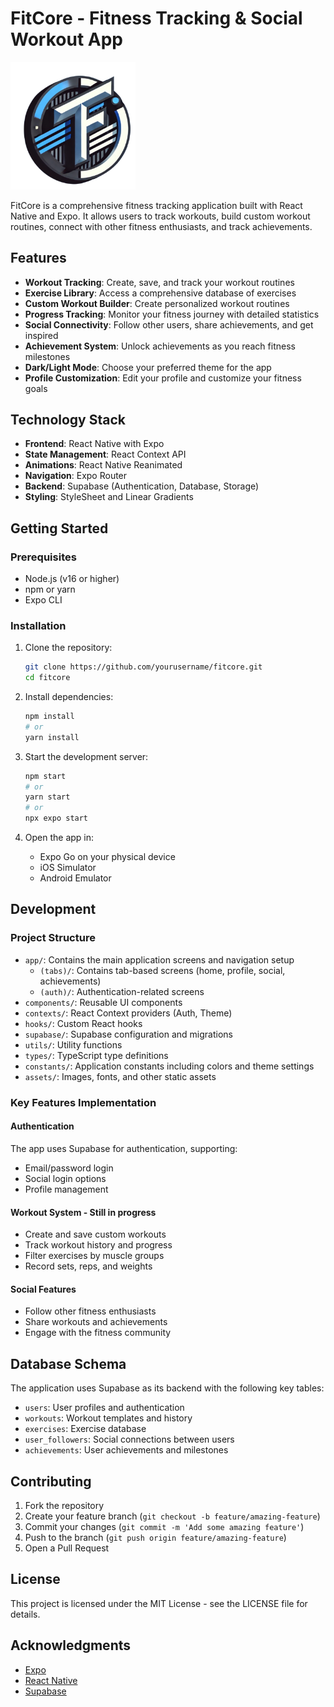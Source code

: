 # FitCore - Fitness Tracking & Social Workout App

<img src="./assets/images/logo.png" alt="FitCore Logo" width="200" />

FitCore is a comprehensive fitness tracking application built with React Native and Expo. It allows users to track workouts, build custom workout routines, connect with other fitness enthusiasts, and track achievements.

## Features

- **Workout Tracking**: Create, save, and track your workout routines
- **Exercise Library**: Access a comprehensive database of exercises
- **Custom Workout Builder**: Create personalized workout routines
- **Progress Tracking**: Monitor your fitness journey with detailed statistics
- **Social Connectivity**: Follow other users, share achievements, and get inspired
- **Achievement System**: Unlock achievements as you reach fitness milestones
- **Dark/Light Mode**: Choose your preferred theme for the app
- **Profile Customization**: Edit your profile and customize your fitness goals

## Technology Stack

- **Frontend**: React Native with Expo
- **State Management**: React Context API
- **Animations**: React Native Reanimated
- **Navigation**: Expo Router
- **Backend**: Supabase (Authentication, Database, Storage)
- **Styling**: StyleSheet and Linear Gradients

## Getting Started

### Prerequisites

- Node.js (v16 or higher)
- npm or yarn
- Expo CLI

### Installation

1. Clone the repository:
   ```bash
   git clone https://github.com/yourusername/fitcore.git
   cd fitcore
   ```

2. Install dependencies:
   ```bash
   npm install
   # or
   yarn install
   ```

3. Start the development server:
   ```bash
   npm start
   # or
   yarn start
   # or
   npx expo start
   ```

4. Open the app in:
   - Expo Go on your physical device
   - iOS Simulator
   - Android Emulator

## Development

### Project Structure

- `app/`: Contains the main application screens and navigation setup
  - `(tabs)/`: Contains tab-based screens (home, profile, social, achievements)
  - `(auth)/`: Authentication-related screens
- `components/`: Reusable UI components
- `contexts/`: React Context providers (Auth, Theme)
- `hooks/`: Custom React hooks
- `supabase/`: Supabase configuration and migrations
- `utils/`: Utility functions
- `types/`: TypeScript type definitions
- `constants/`: Application constants including colors and theme settings
- `assets/`: Images, fonts, and other static assets

### Key Features Implementation

#### Authentication

The app uses Supabase for authentication, supporting:
- Email/password login
- Social login options
- Profile management

#### Workout System - Still in progress

- Create and save custom workouts
- Track workout history and progress
- Filter exercises by muscle groups
- Record sets, reps, and weights


#### Social Features

- Follow other fitness enthusiasts
- Share workouts and achievements
- Engage with the fitness community

## Database Schema

The application uses Supabase as its backend with the following key tables:

- `users`: User profiles and authentication
- `workouts`: Workout templates and history
- `exercises`: Exercise database
- `user_followers`: Social connections between users
- `achievements`: User achievements and milestones

## Contributing

1. Fork the repository
2. Create your feature branch (`git checkout -b feature/amazing-feature`)
3. Commit your changes (`git commit -m 'Add some amazing feature'`)
4. Push to the branch (`git push origin feature/amazing-feature`)
5. Open a Pull Request

## License

This project is licensed under the MIT License - see the LICENSE file for details.

## Acknowledgments

- [Expo](https://expo.dev)
- [React Native](https://reactnative.dev)
- [Supabase](https://supabase.io)
